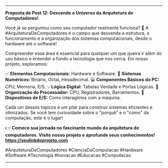 ---

**Proposta de Post 12: Desvende o Universo da Arquitetura de Computadores!**

Você já se perguntou como seu computador realmente funciona? 🤔 A #ArquiteturaDeComputadores é o campo que desvenda a estrutura, o funcionamento e a organização dos sistemas computacionais, desde o hardware até o software!

Compreender essa área é essencial para qualquer um que queira ir além do uso básico e entender a fundo a tecnologia que nos cerca. Em nosso projeto, exploramos:

✅ **Elementos Computacionais:** Hardware e Software.
🔢 **Sistemas Numéricos:** Binário, Octal, Hexadecimal.
💻 **Componentes Básicos do PC:** CPU, Memória, E/S.
💡 **Lógica Digital:** Tabelas Verdade e Portas Lógicas.
🧠 **Organização do Processador:** CPU, Registradores, Barramentos.
🔌 **Dispositivos de E/S:** Como interagimos com a máquina.

Cada um desses tópicos é um pilar para construir sistemas eficientes e otimizados. Se você tem curiosidade sobre o "porquê" e o "como" da computação, este é o lugar!

👉 **Comece sua jornada no fascinante mundo da arquitetura de computadores. Visite nosso projeto e aprofunde seus conhecimentos! https://seulinkdoprojeto.com**

#ArquiteturaDeComputadores #CienciaDaComputacao #Hardware #Software #Tecnologia #Inovacao #Educacao #Computacao

---